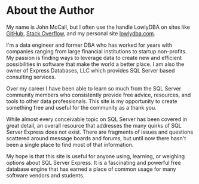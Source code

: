 

# About the Author

My name is John McCall, but I often use the handle LowlyDBA on sites like [GitHub](http://github.com/lowlyDBA), [Stack Overflow](https://dba.stackexchange.com/users/45616/lowlydba), and my personal site
[lowlydba.com](http://www.lowlydba.com).


I'm a data engineer and former DBA who has worked for years with companies ranging from
large financial institutions to startup non-profits. My passion is finding ways
to leverage data to create new and efficient possibilities in software that
make the world a better place. I am also the owner of Express Databases, LLC which provides SQL Server based consulting services.

Over my career I have been able to learn so much from the SQL Server community members
who consistently provide free advice, resources, and tools to other data professionals.
This site is my opportunity to create something free and useful for the community as a
thank you.

While almost every conceivable topic on SQL Server has been covered in great detail,
an overall resource that addresses the many quirks of SQL Server Express does not exist. There
are fragments of issues and questions scattered around message boards and forums, but until now
there hasn't been a single place to find most of that information.

My hope is that this site is useful for anyone using, learning, or weighing options about
SQL Server Express. It is a fascinating and powerful free database engine that has earned
a place of common usage for many software vendors and students.
